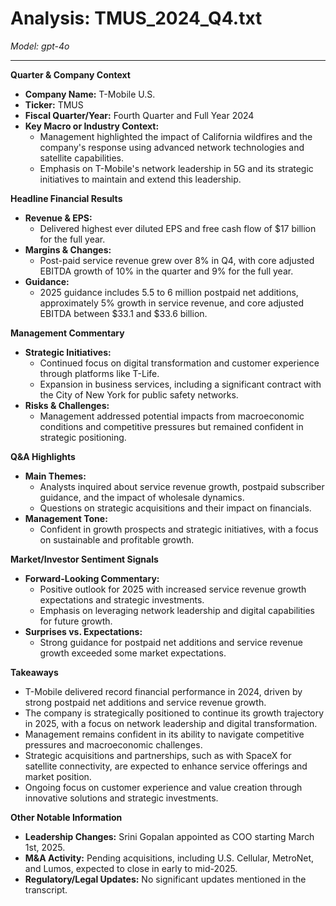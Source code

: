 # Analysis: TMUS_2024_Q4.txt

*Model: gpt-4o*

---

**Quarter & Company Context**

- **Company Name:** T-Mobile U.S.
- **Ticker:** TMUS
- **Fiscal Quarter/Year:** Fourth Quarter and Full Year 2024
- **Key Macro or Industry Context:** 
  - Management highlighted the impact of California wildfires and the company's response using advanced network technologies and satellite capabilities.
  - Emphasis on T-Mobile's network leadership in 5G and its strategic initiatives to maintain and extend this leadership.

**Headline Financial Results**

- **Revenue & EPS:**
  - Delivered highest ever diluted EPS and free cash flow of $17 billion for the full year.
- **Margins & Changes:**
  - Post-paid service revenue grew over 8% in Q4, with core adjusted EBITDA growth of 10% in the quarter and 9% for the full year.
- **Guidance:**
  - 2025 guidance includes 5.5 to 6 million postpaid net additions, approximately 5% growth in service revenue, and core adjusted EBITDA between $33.1 and $33.6 billion.

**Management Commentary**

- **Strategic Initiatives:**
  - Continued focus on digital transformation and customer experience through platforms like T-Life.
  - Expansion in business services, including a significant contract with the City of New York for public safety networks.
- **Risks & Challenges:**
  - Management addressed potential impacts from macroeconomic conditions and competitive pressures but remained confident in strategic positioning.

**Q&A Highlights**

- **Main Themes:**
  - Analysts inquired about service revenue growth, postpaid subscriber guidance, and the impact of wholesale dynamics.
  - Questions on strategic acquisitions and their impact on financials.
- **Management Tone:**
  - Confident in growth prospects and strategic initiatives, with a focus on sustainable and profitable growth.

**Market/Investor Sentiment Signals**

- **Forward-Looking Commentary:**
  - Positive outlook for 2025 with increased service revenue growth expectations and strategic investments.
  - Emphasis on leveraging network leadership and digital capabilities for future growth.
- **Surprises vs. Expectations:**
  - Strong guidance for postpaid net additions and service revenue growth exceeded some market expectations.

**Takeaways**

- T-Mobile delivered record financial performance in 2024, driven by strong postpaid net additions and service revenue growth.
- The company is strategically positioned to continue its growth trajectory in 2025, with a focus on network leadership and digital transformation.
- Management remains confident in its ability to navigate competitive pressures and macroeconomic challenges.
- Strategic acquisitions and partnerships, such as with SpaceX for satellite connectivity, are expected to enhance service offerings and market position.
- Ongoing focus on customer experience and value creation through innovative solutions and strategic investments.

**Other Notable Information**

- **Leadership Changes:** Srini Gopalan appointed as COO starting March 1st, 2025.
- **M&A Activity:** Pending acquisitions, including U.S. Cellular, MetroNet, and Lumos, expected to close in early to mid-2025.
- **Regulatory/Legal Updates:** No significant updates mentioned in the transcript.